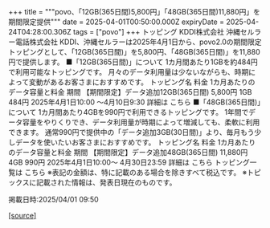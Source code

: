 +++
title = """povo、「12GB(365日間)5,800円」「48GB(365日間)11,880円」を期間限定提供"""
date = 2025-04-01T00:50:00.000Z
expiryDate = 2025-04-24T04:28:00.306Z
tags = ["povo"]
+++
トッピング KDDI株式会社 沖縄セルラー電話株式会社 KDDI、沖縄セルラーは2025年4月1日から、povo2.0の期間限定トッピングとして、「12GB(365日間)」を5,800円、「48GB(365日間)」を11,880円で提供します。 ■「12GB(365日間)」について 1カ月間あたり1GBを約484円で利用可能なトッピングです。 月々のデータ利用量は少ないながらも、時期によって変動があるお客さまにおすすめです。 トッピング名 料金 1カ月あたりのデータ容量と料金 期間 【期間限定】データ追加12GB(365日間) 5,800円 1GB 484円 2025年4月1日10:00 ～4月10日9:30 詳細は こちら ■「48GB(365日間)」について 1カ月間あたり4GBを990円で利用できるトッピングです。 1年間でデータ容量をやりくりでき、データ利用量が時期によって増減しても、柔軟に利用できます。 通常990円で提供中の「データ追加3GB(30日間)」より、毎月もう少しデータを使いたいお客さまにおすすめです。 トッピング名 料金 1カ月あたりのデータ容量と料金 期間 【期間限定】データ追加48GB(365日間) 11,880円 4GB 990円 2025年4月1日10:00～ 4月30日23:59 詳細は こちら トッピング一覧は こちら ※表記の金額は、特に記載のある場合を除きすべて税込です。 ※トピックスに記載された情報は、発表日現在のものです。

掲載日時:2025/04/01 09:50

[[source]](https://povo.jp/news/newsrelease/20250401_01/)
